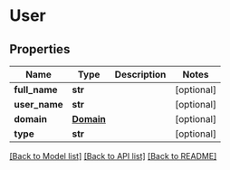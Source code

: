 # User


## Properties
Name | Type | Description | Notes
------------ | ------------- | ------------- | -------------
**full_name** | **str** |  | [optional] 
**user_name** | **str** |  | [optional] 
**domain** | [**Domain**](Domain.md) |  | [optional] 
**type** | **str** |  | [optional] 

[[Back to Model list]](../README.md#documentation-for-models) [[Back to API list]](../README.md#documentation-for-api-endpoints) [[Back to README]](../README.md)


